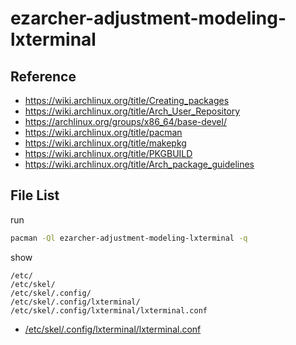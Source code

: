 
# ezarcher-adjustment-modeling-lxterminal


## Reference

* https://wiki.archlinux.org/title/Creating_packages
* https://wiki.archlinux.org/title/Arch_User_Repository
* https://archlinux.org/groups/x86_64/base-devel/
* https://wiki.archlinux.org/title/pacman
* https://wiki.archlinux.org/title/makepkg
* https://wiki.archlinux.org/title/PKGBUILD
* https://wiki.archlinux.org/title/Arch_package_guidelines


## File List

run

``` sh
pacman -Ql ezarcher-adjustment-modeling-lxterminal -q
```

show

```
/etc/
/etc/skel/
/etc/skel/.config/
/etc/skel/.config/lxterminal/
/etc/skel/.config/lxterminal/lxterminal.conf
```


* [/etc/skel/.config/lxterminal/lxterminal.conf](asset/overlay/etc/skel/.config/lxterminal/lxterminal.conf)

